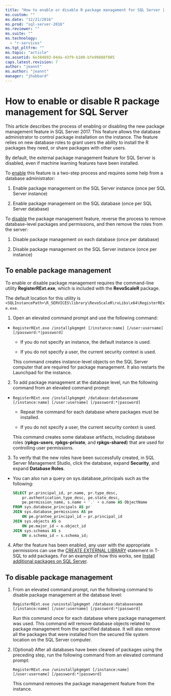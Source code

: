 ```yaml
---
title: "How to enable or disable R package management for SQL Server | Microsoft Docs"
ms.custom: ""
ms.date: "12/21/2016"
ms.prod: "sql-server-2016"
ms.reviewer: ""
ms.suite: ""
ms.technology: 
  - "r-services"
ms.tgt_pltfrm: ""
ms.topic: "article"
ms.assetid: 6e384893-04da-43f9-b100-bfe99888f085
caps.latest.revision: 7
author: "jeannt"
ms.author: "jeannt"
manager: "jhubbard"
---
```

# How to enable or disable R package management for SQL Server

This article describes the process of enabling or disabling the new package management feature in SQL Server 2017. This feature allows the database administrator to control package installation on the instance. The feature relies on new database roles to grant users the ability to install the R packages they need, or share packages with other users.

By default, the external package management feature for SQL Server is disabled, even if machine learning features have been installed.

To [enable](#bkmk_enable) this feature is a two-step process and requires some help from a database administrator:

1.  Enable package management on the SQL Server instance (once per SQL Server
    instance)

2.  Enable package management on the SQL database (once per SQL Server database)

To [disable](#bkmk_disable) the package management feature, reverse the process to remove database-level packages and permissions, and then remove the roles from the server:

1.  Disable package management on each database (once per database)

2.  Disable package management on the SQL Server instance (once per instance)

## <a name="bkmk_enable"></a> To enable package management

To enable or disable package management requires the command-line utility **RegisterRExt.exe**, which is included with the **RevoScaleR** package.

The default location for this utility is `<SQLInstancePath>\R_SERVICES\library\RevoScaleR\rxLibs\x64\RegisterRExe.exe`.

1.  Open an elevated command prompt and use the following command:

-   `RegisterRExt.exe /installpkgmgmt [/instance:name] [/user:username] [/password:*|password]`

    -   If you do not specify an instance, the default instance is used.

    -   If you do not specify a user, the current security context is used.

    This command creates instance-level objects on the SQL Server computer that are required for package management. It also restarts the Launchpad for the instance.

2.  To add package management at the database level, run the following command from an elevated command prompt:

-   `RegisterRExt.exe /installpkgmgmt /database:databasename [/instance:name] [/user:username] [/password:*|password]`

    -   Repeat the command for each database where packages must be installed.

    -   If you do not specify a user, the current security context is used.

    This command creates some database artifacts, including database roles (**rpkgs-users**, **rpkgs-private**, and **rpkgs-shared**) that are used for controlling user permissions.

3.  To verify that the new roles have been successfully created, in SQL Server Management Studio, click the database, expand **Security**, and expand **Database Roles**.

-   You can also run a query on sys.database_principals such as the following:

    ```SQL
    SELECT pr.principal_id, pr.name, pr.type_desc,   
        pr.authentication_type_desc, pe.state_desc,   
        pe.permission_name, s.name + '.' + o.name AS ObjectName  
    FROM sys.database_principals AS pr  
    JOIN sys.database_permissions AS pe  
        ON pe.grantee_principal_id = pr.principal_id  
    JOIN sys.objects AS o  
        ON pe.major_id = o.object_id  
    JOIN sys.schemas AS s  
        ON o.schema_id = s.schema_id;
    ```

4.  After the feature has been enabled, any user with the appropriate permissions can use the [CREATE EXTERNAL LIBRARY](https://docs.microsoft.com/sql/t-sql/statements/create-external-library-transact-sql) statement in T-SQL to add packages. For an example of how this works, see [Install additional packages on SQL Server](install-additional-r-packages-on-sql-server).

## <a name="bkmk_disable"></a> To disable package management

1.  From an elevated command prompt, run the following command to disable package management at the database level:

    `RegisterRExt.exe /uninstallpkgmgmt /database:databasename [/instance:name] [/user:username] [/password:*|password]`

    Run this command once for each database where package management was used. This command will remove database objects related to package management from the specified database. It will also remove all the packages that were installed from the secured file system location on the SQL Server computer.

2.  (Optional) After all databases have been cleared of packages using the preceding step, run the following command from an elevated command prompt:

    `RegisterRExt.exe /uninstallpkgmgmt [/instance:name] [/user:username] [/password:*|password]`

    This command removes the package management feature from the instance.

